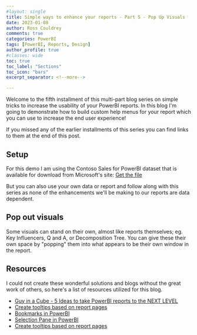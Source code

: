 ```yaml
---
#layout: single
title: Simple ways to enhance your reports - Part 5 - Pop Up Visuals
date: 2023-01-08
author: Ross Couldrey
comments: true
categories: PowerBI
tags: [PowerBI, Reports, Design]
author_profile: true
#classes: wide
toc: true
toc_label: "Sections"
toc_icon: "bars"
excerpt_separator: <!--more-->

---
```


Welcome to the fifth installment of this multi-part blog series on simple tricks to increase the usability of your PowerBI reports. In this blog I'm going to demonstrate how to build custom help menus for your report which you can use to increase the end user experience!

<!--more-->

If you missed any of the earlier installments of this series you can find links to them at the end of this post.

## Setup
For this demo I am using the Contoso Sales for PowerBI dataset that is available for download from Microsoft's site:
<a href = "https://www.microsoft.com/en-us/download/details.aspx?id=46801" class="btn btn--info"> Get the file </a>

But you can also use your own data or report and follow along with this series as none of the enhancements we'll be making to our reports are data dependent.

## Pop out visuals

Some visuals can stand on their own, almost like reports themselves; eg. Key Influencers, Q and A, or Decomposition Tree.
You can give these their own space by "popping" them into what appears to be their own window in the report.

## Resources

I could not create these wonderful solutions and blogs without the great work of others, so here's a list of resources utilized for this blog.

- [Guy in a Cube - 5 Ideas to take PowerBI reports to the NEXT LEVEL](https://www.youtube.com/watch?v=k9LGRfREuIk)
- [Create tooltips based on report pages](https://learn.microsoft.com/en-us/power-bi/create-reports/desktop-tooltips?tabs=powerbi-desktop)
- [Bookmarks in PowerBI](https://learn.microsoft.com/en-us/power-bi/create-reports/desktop-bookmarks?tabs=powerbi-desktop)
- [Selection Pane in PowerBI](https://learn.microsoft.com/en-us/power-bi/create-reports/power-bi-report-display-settings?tabs=powerbi-desktop#page-view-settings)
- [Create tooltips based on report pages](https://learn.microsoft.com/en-us/power-bi/create-reports/desktop-tooltips?tabs=powerbi-desktop)